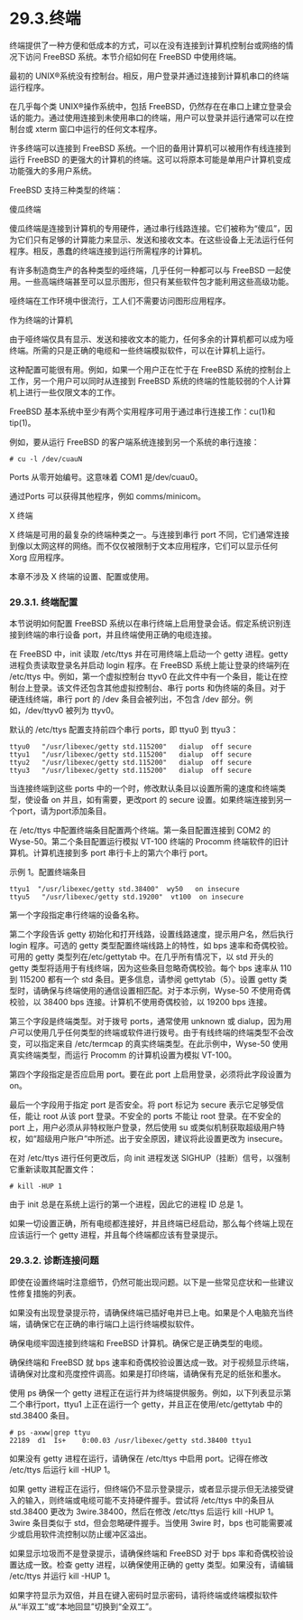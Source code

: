 # 29.3.终端

终端提供了一种方便和低成本的方式，可以在没有连接到计算机控制台或网络的情况下访问 FreeBSD 系统。本节介绍如何在 FreeBSD 中使用终端。

最初的 UNIX®系统没有控制台。相反，用户登录并通过连接到计算机串口的终端运行程序。

在几乎每个类 UNIX®操作系统中，包括 FreeBSD，仍然存在在串口上建立登录会话的能力。通过使用连接到未使用串口的终端，用户可以登录并运行通常可以在控制台或 xterm 窗口中运行的任何文本程序。

许多终端可以连接到 FreeBSD 系统。一个旧的备用计算机可以被用作有线连接到运行 FreeBSD 的更强大的计算机的终端。这可以将原本可能是单用户计算机变成功能强大的多用户系统。

FreeBSD 支持三种类型的终端：

 傻瓜终端

傻瓜终端是连接到计算机的专用硬件，通过串行线路连接。它们被称为“傻瓜”，因为它们只有足够的计算能力来显示、发送和接收文本。在这些设备上无法运行任何程序。相反，愚蠢的终端连接到运行所需程序的计算机。

有许多制造商生产的各种类型的哑终端，几乎任何一种都可以与 FreeBSD 一起使用。一些高端终端甚至可以显示图形，但只有某些软件包才能利用这些高级功能。

哑终端在工作环境中很流行，工人们不需要访问图形应用程序。

作为终端的计算机

由于哑终端仅具有显示、发送和接收文本的能力，任何多余的计算机都可以成为哑终端。所需的只是正确的电缆和一些终端模拟软件，可以在计算机上运行。

这种配置可能很有用。例如，如果一个用户正在忙于在 FreeBSD 系统的控制台上工作，另一个用户可以同时从连接到 FreeBSD 系统的终端的性能较弱的个人计算机上进行一些仅限文本的工作。

FreeBSD 基本系统中至少有两个实用程序可用于通过串行连接工作：cu(1)和 tip(1)。

例如，要从运行 FreeBSD 的客户端系统连接到另一个系统的串行连接：

```
# cu -l /dev/cuauN
```

Ports 从零开始编号。这意味着 COM1 是/dev/cuau0。

通过Ports 可以获得其他程序，例如 comms/minicom。

 X 终端

X 终端是可用的最复杂的终端种类之一。与连接到串行 port 不同，它们通常连接到像以太网这样的网络。而不仅仅被限制于文本应用程序，它们可以显示任何 Xorg 应用程序。

本章不涉及 X 终端的设置、配置或使用。

### 29.3.1. 终端配置

本节说明如何配置 FreeBSD 系统以在串行终端上启用登录会话。假定系统识别连接到终端的串行设备 port，并且终端使用正确的电缆连接。

在 FreeBSD 中，init 读取 /etc/ttys 并在可用终端上启动一个 getty 进程。getty 进程负责读取登录名并启动 login 程序。在 FreeBSD 系统上能让登录的终端列在 /etc/ttys 中。例如，第一个虚拟控制台 ttyv0 在此文件中有一个条目，能让在控制台上登录。该文件还包含其他虚拟控制台、串行 ports 和伪终端的条目。对于硬连线终端，串行 port 的 /dev 条目会被列出，不包含 /dev 部分。例如，/dev/ttyv0 被列为 ttyv0。

默认的 /etc/ttys 配置支持前四个串行 ports，即 ttyu0 到 ttyu3：

```
ttyu0   "/usr/libexec/getty std.115200"   dialup  off secure
ttyu1   "/usr/libexec/getty std.115200"   dialup  off secure
ttyu2   "/usr/libexec/getty std.115200"   dialup  off secure
ttyu3   "/usr/libexec/getty std.115200"   dialup  off secure
```

当连接终端到这些 ports 中的一个时，修改默认条目以设置所需的速度和终端类型，使设备 on 并且，如有需要，更改port 的 secure 设置。如果终端连接到另一个port，请为port添加条目。

在 /etc/ttys 中配置终端条目配置两个终端。第一条目配置连接到 COM2 的 Wyse-50。第二个条目配置运行模拟 VT-100 终端的 Procomm 终端软件的旧计算机。计算机连接到多 port 串行卡上的第六个串行 port。

示例 1。配置终端条目

```
ttyu1  "/usr/libexec/getty std.38400"  wy50   on insecure
ttyu5   "/usr/libexec/getty std.19200"  vt100  on insecure
```

第一个字段指定串行终端的设备名称。

第二个字段告诉 getty 初始化和打开线路，设置线路速度，提示用户名，然后执行 login 程序。可选的 getty 类型配置终端线路上的特性，如 bps 速率和奇偶校验。可用的 getty 类型列在/etc/gettytab 中。在几乎所有情况下，以 std 开头的 getty 类型将适用于有线终端，因为这些条目忽略奇偶校验。每个 bps 速率从 110 到 115200 都有一个 std 条目。更多信息，请参阅 gettytab（5）。设置 getty 类型时，请确保与终端使用的通信设置相匹配。对于本示例，Wyse-50 不使用奇偶校验，以 38400 bps 连接。计算机不使用奇偶校验，以 19200 bps 连接。

第三个字段是终端类型。对于拨号 ports，通常使用 unknown 或 dialup，因为用户可以使用几乎任何类型的终端或软件进行拨号。由于有线终端的终端类型不会改变，可以指定来自 /etc/termcap 的真实终端类型。在此示例中，Wyse-50 使用真实终端类型，而运行 Procomm 的计算机设置为模拟 VT-100。

第四个字段指定是否应启用 port。要在此 port 上启用登录，必须将此字段设置为 on。

最后一个字段用于指定 port 是否安全。将 port 标记为 secure 表示它足够受信任，能让 root 从该 port 登录。不安全的 ports 不能让 root 登录。在不安全的 port 上，用户必须从非特权账户登录，然后使用 su 或类似机制获取超级用户特权，如“超级用户账户”中所述。出于安全原因，建议将此设置更改为 insecure。

在对 /etc/ttys 进行任何更改后，向 init 进程发送 SIGHUP（挂断）信号，以强制它重新读取其配置文件：

```
# kill -HUP 1
```

由于 init 总是在系统上运行的第一个进程，因此它的进程 ID 总是 1。

如果一切设置正确，所有电缆都连接好，并且终端已经启动，那么每个终端上现在应该运行一个 getty 进程，并且每个终端都应该有登录提示。

### 29.3.2. 诊断连接问题

即使在设置终端时注意细节，仍然可能出现问题。以下是一些常见症状和一些建议性修复措施的列表。

如果没有出现登录提示符，请确保终端已插好电并已上电。如果是个人电脑充当终端，请确保它在正确的串行端口上运行终端模拟软件。

确保电缆牢固连接到终端和 FreeBSD 计算机。确保它是正确类型的电缆。

确保终端和 FreeBSD 就 bps 速率和奇偶校验设置达成一致。对于视频显示终端，请确保对比度和亮度控件调高。如果是打印终端，请确保有充足的纸张和墨水。

使用 ps 确保一个 getty 进程正在运行并为终端提供服务。例如，以下列表显示第二个串行port，ttyu1 上正在运行一个 getty，并且正在使用/etc/gettytab 中的 std.38400 条目。

```
# ps -axww|grep ttyu
22189  d1  Is+    0:00.03 /usr/libexec/getty std.38400 ttyu1
```

如果没有 getty 进程在运行，请确保在 /etc/ttys 中启用 port。记得在修改 /etc/ttys 后运行 kill -HUP 1。

如果 getty 进程正在运行，但终端仍不显示登录提示，或者显示提示但无法接受键入的输入，则终端或电缆可能不支持硬件握手。尝试将 /etc/ttys 中的条目从 std.38400 更改为 3wire.38400，然后在修改 /etc/ttys 后运行 kill -HUP 1。3wire 条目类似于 std，但会忽略硬件握手。当使用 3wire 时，bps 也可能需要减少或启用软件流控制以防止缓冲区溢出。

如果显示垃圾而不是登录提示，请确保终端和 FreeBSD 对于 bps 率和奇偶校验设置达成一致。检查 getty 进程，以确保使用正确的 getty 类型。如果没有，请编辑 /etc/ttys 并运行 kill -HUP 1。

如果字符显示为双倍，并且在键入密码时显示密码，请将终端或终端模拟软件从“半双工”或“本地回显”切换到“全双工”。
